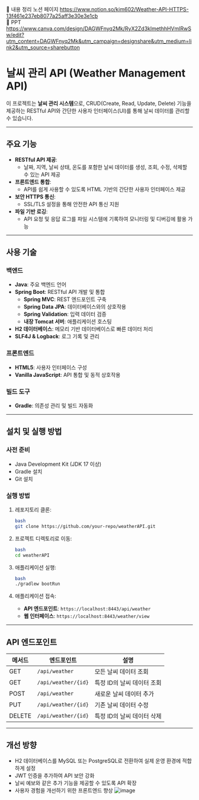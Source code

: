 📌 내용 정리 노션 페이지 https://www.notion.so/kim602/Weather-API-HTTPS-13f461e237eb8077a25aff3e30e3e1cb <br />
📌 PPT https://www.canva.com/design/DAGWFnyq2Mk/RyX2Zd3klmethhHVmlRwSw/edit?utm_content=DAGWFnyq2Mk&utm_campaign=designshare&utm_medium=link2&utm_source=sharebutton

# 날씨 관리 API (Weather Management API)

이 프로젝트는 **날씨 관리 시스템**으로, CRUD(Create, Read, Update, Delete) 기능을 제공하는 RESTful API와 간단한 사용자 인터페이스(UI)를 통해 날씨 데이터를 관리할 수 있습니다.

---

## 주요 기능

- **RESTful API 제공**:
    - 날짜, 지역, 날씨 상태, 온도를 포함한 날씨 데이터를 생성, 조회, 수정, 삭제할 수 있는 API 제공
- **프론트엔드 통합**:
    - API를 쉽게 사용할 수 있도록 HTML 기반의 간단한 사용자 인터페이스 제공
- **보안 HTTPS 통신**:
    - SSL/TLS 설정을 통해 안전한 API 통신 지원
- **파일 기반 로깅**:
    - API 요청 및 응답 로그를 파일 시스템에 기록하여 모니터링 및 디버깅에 활용 가능

---

## 사용 기술

### 백엔드

- **Java**: 주요 백엔드 언어
- **Spring Boot**: RESTful API 개발 및 통합
    - **Spring MVC**: REST 엔드포인트 구축
    - **Spring Data JPA**: 데이터베이스와의 상호작용
    - **Spring Validation**: 입력 데이터 검증
    - **내장 Tomcat 서버**: 애플리케이션 호스팅
- **H2 데이터베이스**: 메모리 기반 데이터베이스로 빠른 데이터 처리
- **SLF4J & Logback**: 로그 기록 및 관리

### 프론트엔드

- **HTML5**: 사용자 인터페이스 구성
- **Vanilla JavaScript**: API 통합 및 동적 상호작용

### 빌드 도구

- **Gradle**: 의존성 관리 및 빌드 자동화

---

## 설치 및 실행 방법

### 사전 준비

- Java Development Kit (JDK 17 이상)
- Gradle 설치
- Git 설치

### 실행 방법

1. 레포지토리 클론:
    
    ```bash
    bash
    git clone https://github.com/your-repo/weatherAPI.git
    
    ```
    
2. 프로젝트 디렉토리로 이동:
    
    ```bash
    bash
    cd weatherAPI
    
    ```
    
3. 애플리케이션 실행:
    
    ```bash
    bash
    ./gradlew bootRun
    
    ```
    
4. 애플리케이션 접속:
    - **API 엔드포인트**: `https://localhost:8443/api/weather`
    - **웹 인터페이스**: `https://localhost:8443/weather/view`

---

## API 엔드포인트

| 메서드 | 엔드포인트 | 설명 |
| --- | --- | --- |
| GET | `/api/weather` | 모든 날씨 데이터 조회 |
| GET | `/api/weather/{id}` | 특정 ID의 날씨 데이터 조회 |
| POST | `/api/weather` | 새로운 날씨 데이터 추가 |
| PUT | `/api/weather/{id}` | 기존 날씨 데이터 수정 |
| DELETE | `/api/weather/{id}` | 특정 ID의 날씨 데이터 삭제 |

---

## 개선 방향

- H2 데이터베이스를 MySQL 또는 PostgreSQL로 전환하여 실제 운영 환경에 적합하게 설정
- JWT 인증을 추가하여 API 보안 강화
- 날씨 예보와 같은 추가 기능을 제공할 수 있도록 API 확장
- 사용자 경험을 개선하기 위한 프론트엔드 향상
![image](https://github.com/user-attachments/assets/e7afb95d-775f-4198-9899-b29d5f196cda)

